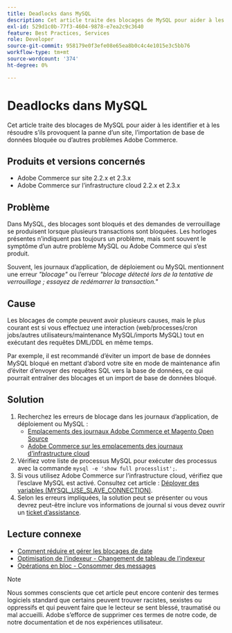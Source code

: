 ```yaml
---
title: Deadlocks dans MySQL
description: Cet article traite des blocages de MySQL pour aider à les identifier et à les résoudre s’ils provoquent la panne d’un site, l’importation de base de données bloquée ou d’autres problèmes Adobe Commerce.
exl-id: 529d1c0b-77f3-4604-9878-e7ea2c9c3640
feature: Best Practices, Services
role: Developer
source-git-commit: 958179e0f3efe08e65ea8b0c4c4e1015e3c5bb76
workflow-type: tm+mt
source-wordcount: '374'
ht-degree: 0%

---
```


# Deadlocks dans MySQL

Cet article traite des blocages de MySQL pour aider à les identifier et à les résoudre s’ils provoquent la panne d’un site, l’importation de base de données bloquée ou d’autres problèmes Adobe Commerce.

## Produits et versions concernés

* Adobe Commerce sur site 2.2.x et 2.3.x
* Adobe Commerce sur l’infrastructure cloud 2.2.x et 2.3.x

## Problème

Dans MySQL, des blocages sont bloqués et des demandes de verrouillage se produisent lorsque plusieurs transactions sont bloquées. Les horloges présentes n’indiquent pas toujours un problème, mais sont souvent le symptôme d’un autre problème MySQL ou Adobe Commerce qui s’est produit.

Souvent, les journaux d’application, de déploiement ou MySQL mentionnent une erreur *&quot;blocage&quot;* ou l’erreur *&quot;blocage détecté lors de la tentative de verrouillage ; essayez de redémarrer la transaction.&quot;*

## Cause

Les blocages de compte peuvent avoir plusieurs causes, mais le plus courant est si vous effectuez une interaction (web/processes/cron jobs/autres utilisateurs/maintenance MySQL/imports MySQL) tout en exécutant des requêtes DML/DDL en même temps.

Par exemple, il est recommandé d’éviter un import de base de données MySQL bloqué en mettant d’abord votre site en mode de maintenance afin d’éviter d’envoyer des requêtes SQL vers la base de données, ce qui pourrait entraîner des blocages et un import de base de données bloqué.

## Solution

1. Recherchez les erreurs de blocage dans les journaux d’application, de déploiement ou MySQL :
   * [Emplacements des journaux Adobe Commerce et Magento Open Source](https://experienceleague.adobe.com/docs/commerce-operations/configuration-guide/cli/enable-logging.html)
   * [Adobe Commerce sur les emplacements des journaux d’infrastructure cloud](https://experienceleague.adobe.com/docs/commerce-cloud-service/user-guide/develop/test/log-locations.html)
1. Vérifiez votre liste de processus MySQL pour exécuter des processus avec la commande `mysql -e 'show full processlist';`.
1. Si vous utilisez Adobe Commerce sur l’infrastructure cloud, vérifiez que l’esclave MySQL est activé. Consultez cet article : [Déployer des variables (MYSQL\_USE\_SLAVE\_CONNECTION)](https://experienceleague.adobe.com/docs/commerce-cloud-service/user-guide/configure/env/stage/variables-deploy.html#mysql_use_slave_connection).
1. Selon les erreurs impliquées, la solution peut se présenter ou vous devrez peut-être inclure vos informations de journal si vous devez ouvrir un [ticket d’assistance](/help/help-center-guide/help-center/magento-help-center-user-guide.md#submit-ticket).

## Lecture connexe

* [Comment réduire et gérer les blocages de date](https://dev.mysql.com/doc/refman/5.7/en/innodb-deadlocks-handling.html)
* [Optimisation de l’indexeur - Changement de tableau de l’indexeur](https://developer.adobe.com/commerce/php/development/components/indexing/optimization/)
* [Opérations en bloc - Consommer des messages](https://developer.adobe.com/commerce/php/development/components/message-queues/bulk-operations/)

>[!NOTE]
>
>Nous sommes conscients que cet article peut encore contenir des termes logiciels standard que certains peuvent trouver racistes, sexistes ou oppressifs et qui peuvent faire que le lecteur se sent blessé, traumatisé ou mal accueilli. Adobe s’efforce de supprimer ces termes de notre code, de notre documentation et de nos expériences utilisateur.
